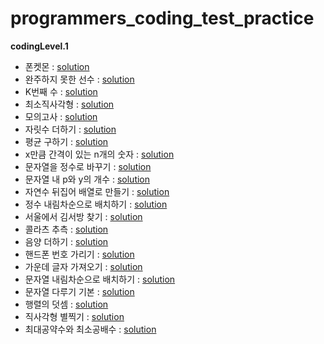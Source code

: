 # programmers_coding_test_practice
**codingLevel.1**
- 폰켓몬 : [solution](https://github.com/dlrms6172/programmers_coding_test_practice/blob/master/src/programmers/coding/codingLevel1/phoneketmon.java)
- 완주하지 못한 선수 : [solution](https://github.com/dlrms6172/programmers_coding_test_practice/blob/master/src/programmers/coding/codingLevel1/athletes_who_did_not_finish_the_race.java)
- K번째 수 : [solution](https://github.com/dlrms6172/programmers_coding_test_practice/blob/master/src/programmers/coding/codingLevel1/kth_number.java)
- 최소직사각형 : [solution](https://github.com/dlrms6172/programmers_coding_test_practice/blob/master/src/programmers/coding/codingLevel1/minimum_rectangle.java)
- 모의고사 : [solution](https://github.com/dlrms6172/programmers_coding_test_practice/blob/master/src/programmers/coding/codingLevel1/mock_exam.java)
- 자릿수 더하기 : [solution](https://github.com/dlrms6172/programmers_coding_test_practice/blob/master/src/programmers/coding/codingLevel1/add_digits.java)
- 평균 구하기 : [solution](https://github.com/dlrms6172/programmers_coding_test_practice/blob/master/src/programmers/coding/codingLevel1/find_the_average.java)
- x만큼 간격이 있는 n개의 숫자 : [solution](https://github.com/dlrms6172/programmers_coding_test_practice/blob/master/src/programmers/coding/codingLevel1/n_numbers_spaced_apart_by_x.java)
- 문자열을 정수로 바꾸기 : [solution](https://github.com/dlrms6172/programmers_coding_test_practice/blob/master/src/programmers/coding/codingLevel1/convert_string_to_integer.java)
- 문자열 내 p와 y의 개수 : [solution](https://github.com/dlrms6172/programmers_coding_test_practice/blob/master/src/programmers/coding/codingLevel1/number_of_p_and_y_in_string.java)
- 자연수 뒤집어 배열로 만들기 : [solution](https://github.com/dlrms6172/programmers_coding_test_practice/blob/master/src/programmers/coding/codingLevel1/flip_natural_numbers_into_array.java)
- 정수 내림차순으로 배치하기 : [solution](https://github.com/dlrms6172/programmers_coding_test_practice/blob/master/src/programmers/coding/codingLevel1/sort_by_integer_in_descending_order.java)
- 서울에서 김서방 찾기 : [solution](https://github.com/dlrms6172/programmers_coding_test_practice/blob/master/src/programmers/coding/codingLevel1/find_kim_seobang_in_Seoul.java)
- 콜라츠 추측 : [solution](https://github.com/dlrms6172/programmers_coding_test_practice/blob/master/src/programmers/coding/codingLevel1/colatz_guess.java)
- 음양 더하기 : [solution](https://github.com/dlrms6172/programmers_coding_test_practice/blob/master/src/programmers/coding/codingLevel1/yin_yang_plus.java)
- 핸드폰 번호 가리기 : [solution](https://github.com/dlrms6172/programmers_coding_test_practice/blob/master/src/programmers/coding/codingLevel1/hide_your_cell_phone_number.java)
- 가운데 글자 가져오기 : [solution](https://github.com/dlrms6172/programmers_coding_test_practice/blob/master/src/programmers/coding/codingLevel1/get_middle_letter.java)
- 문자열 내림차순으로 배치하기 : [solution](https://github.com/dlrms6172/programmers_coding_test_practice/blob/master/src/programmers/coding/codingLevel1/arrange_strings_in_descending_order.java)
- 문자열 다루기 기본 : [solution](https://github.com/dlrms6172/programmers_coding_test_practice/blob/master/src/programmers/coding/codingLevel1/string_handling_basics.java)
- 행렬의 덧셈 : [solution](https://github.com/dlrms6172/programmers_coding_test_practice/blob/master/src/programmers/coding/codingLevel1/matrix_addition.java)
- 직사각형 별찍기 : [solution](https://github.com/dlrms6172/programmers_coding_test_practice/blob/master/src/programmers/coding/codingLevel1/rectangular_star.java)
- 최대공약수와 최소공배수 : [solution](https://github.com/dlrms6172/programmers_coding_test_practice/blob/master/src/programmers/coding/codingLevel1/greatest_common_divisor_and_least_common_multiple.java)